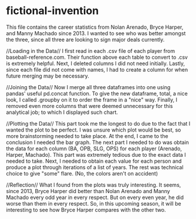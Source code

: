 # fictional-invention
This file contains the career statistics from Nolan Arenado, Bryce Harper, and Manny Machado since 2013.
I wanted to see who was better amongst the three, since all three are looking to sign major deals currently. 

//Loading in the Data//
I first read in each .csv file of each player from baseball-reference.com. Their function above each table to convert to .csv is extremely
  helpful.
Next, I deleted columns I did not need initially. 
Lastly, since each file did not come with names, I had to create a column for when future merging may be necessary.

//Joining the Data//
Now I merge all three dataframes into one using pandas' useful pd.concat function.
To give the new dataframe, total, a nice look, I called .groupby on it to order the frame in a "nice" way.
Finally, I removed even more columns that were deemed unnecessary for this analytical job; to which I displayed such chart.

//Plotting the Data//
This part took me the longest to do due to the fact that I wanted the plot to be perfect. 
I was unsure which plot would be best, so more brainstorming needed to take place.
At the end, I came to the conclusion I needed the bar graph. 
The next part I needed to do was obtain the data for each column (BA, OPB, SLG, OPS) for each player (Arenado, Harper, Machado). This part
  was extremely tedious due to the exact data I needed to take. 
Next, I needed to obtain each value for each person and produce a plot through iterations of a list of years.
The rest was technical choice to give "some" flare. (No, the colors aren't on accident)

//Reflection//
What I found from the plots was truly interesting. It seems, since 2013, Bryce Harper did better than Nolan Arenado and Manny Machado every
  odd year in every respect. But on every even year, he did worse than them in every respect. 
So, in this upcoming season, it will be interesting to see how Bryce Harper compares with the other two.
